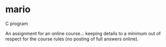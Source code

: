 # mario
C program

An assignment for an online course... 
keeping details to a minimum out of respect for the course rules (no posting of full answers online).

